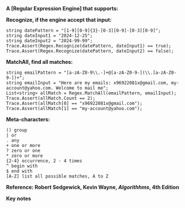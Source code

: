 


**A [Regular Expression Engine] that supports:**

**Recognize, if the engine accept that input:**

    string datePattern = "[1-9][0-9]{3}-[0-3][0-9]-[0-3][0-9]";
    string dateInput1 = "2024-12-25";
    string dateInput2 = "2024-99-99";
    Trace.Assert(Regex.Recognize(datePattern, dateInput1) == true);
    Trace.Assert(Regex.Recognize(datePattern, dateInput2) == false);

**MatchAll, find all matches:**

    string emailPattern = "[a-zA-Z0-9\\.-]+@[a-zA-Z0-9-](\\.[a-zA-Z0-9-])+";
    string emailInput = "Here are my emails: x96922081x@gmail.com, my-account@yahoo.com. Welcome to mail me";
    List<string> allMatch = Regex.MatchAll(emailPattern, emailInput);
    Trace.Assert(allMatch.Count == 2);
    Trace.Assert(allMatch[0] == "x96922081x@gmail.com");
    Trace.Assert(allMatch[1] == "my-account@yahoo.com");

**Meta-characters:**

    () group
    | or
    . any
    + one or more
    ? zero or one
    * zero or more
    {2-4} occurrence, 2 - 4 times
    ^ begin with
    $ end with
    [A-Z] list all possible matches, A to Z


**Reference: Robert Sedgewick, Kevin Wayne, *Algorithhms*, 4th Edition**

**Key notes**
